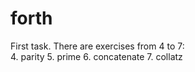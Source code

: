 # forth
First task.
There are exercises from 4 to 7:  
4. parity
5. prime
6. concatenate
7. collatz
